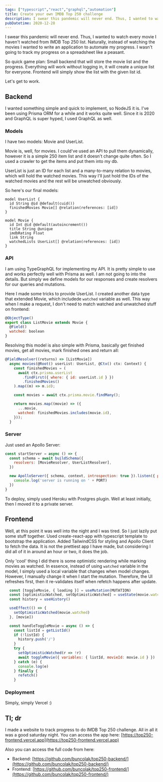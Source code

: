 ```yaml
---
tags: ["typescript","react","graphql","automation"]
title: Create your own IMDB Top 250 challenge
description: I swear this pandemic will never end. Thus, I wanted to watch every movie I haven't watched from IMDB Top 250 list...
pubDatetime: 2020-12-28
---
```

I swear this pandemic will never end. Thus, I wanted to watch every movie I haven't watched from IMDB Top 250 list. Naturally, instead of watching the movies I wanted to write an application to automate my progress. I wasn't going to track my progress on a spreadsheet like a peasant.

So quick game plan: Small backend that will store the movie list and the progress. Everything will work without logging in, it will create a unique list for everyone. Frontend will simply show the list with the given list id.

Let's get to work.

## Backend
I wanted something simple and quick to implement, so NodeJS it is. I've been using Prisma ORM for a while and it works quite well. Since it is 2020 and GraphQL is super hyped, I used GraphQL as well. 

### Models
I have two models: Movie and UserList. 

Movie is, well, for movies. I could've used an API to pull them dynamically, however it is a simple 250 item list and it doesn't change quite often. So I used a crawler to get the items and put them into my db. 

UserList is just an ID for each list and a many-to-many relation to movies, which will hold the watched movies. This way I'll just hold the IDs of the watched movies and the rest will be unwatched obviously.

So here's our final models:

```prisma
model UserList {
  id String @id @default(cuid())
  finishedMovies Movie[] @relation(references: [id])
}

model Movie {
  id Int @id @default(autoincrement())
  title String @unique
  imdbRating Float
  link String
  watchedLists UserList[] @relation(references: [id])
}
```

### API
I am using TypeGraphQL for implementing my API. It is pretty simple to use and works perfectly well with Prisma as well. I am not going to into the details. But simply we define models for our responses and create resolvers for our queries and mutations.

Here I made some tricks to provide UserList. I created another data type that extended Movie, which includede `watched` variable as well. This way when I make a request, I don't need to match watched and unwatched stuff on frontend:
```js
@ObjectType()
export class ListMovie extends Movie {
  @Field()
  watched: boolean
}
```
Resolving this model is also simple with Prisma, basically get finished movies, get all movies, mark finished ones and return all:
```js
@FieldResolver((returns) => [ListMovie])
  async movies(@Root() userList: UserList, @Ctx() ctx: Context) {
    const finishedMovies = (
      await ctx.prisma.userList
        .findFirst({ where: { id: userList.id } })
        .finishedMovies()
    ).map((m) => m.id);

    const movies = await ctx.prisma.movie.findMany();

    return movies.map((movie) => ({
      ...movie,
      watched: finishedMovies.includes(movie.id),
    }));
  }
```

### Server
Just used an Apollo Server:

```js
const startServer = async () => {
  const schema = await buildSchema({
    resolvers: [MovieResolver, UserListResolver],
  })

  new ApolloServer({ schema, context, introspection: true }).listen({ port: PORT }).then(() => {
    console.log('server is running on ' + PORT)
  })
}
```
To deploy, simply used Heroku with Postgres plugin. Well at least initially, then I moved it to a private server.

## Frontend
Well, at this point it was well into the night and I was tired. So I just lazily put some stuff together. Used create-react-app with typescript template to bootstrap the application. Added TailwindCSS for styling and Apollo Client to fetch the data. It is not the prettiest app I have made, but considering I did all of it in around an hour or two, it does the job.

Only 'cool' thing I did there is some optimistic rendering while marking movies as watched. In essence, instead of using `watched` variable in the model, I simply used a local variable that changes when model changes. However, I manually change it when I start the mutation. Therefore, the UI refreshes first, then it re-validates itself when refetch happens after update.
```js
  const [toggleMovie, { loading }] = useMutation(MUTATION)
  const [optimisticWatched, setOptimisticWatched] = useState(movie.watched)
  const history = useHistory()

  useEffect(() => {
    setOptimisticWatched(movie.watched)
  }, [movie])

  const handleToggleMovie = async () => {
    const listId = getListId()
    if (!listId) {
      history.push('/')
    }
    try {
      setOptimisticWatched(r => !r)
      await toggleMovie({ variables: { listId, movieId: movie.id } })
    } catch (e) {
      console.log(e)
    } finally {
      refetch()
    }
```
### Deployment
Simply, simply Vercel :)

## Tl; dr
I made a website to track progress to do IMDB Top 250 challenge. All in all it was a good saturday night. You can access the app here: [https://top250-frontend.vercel.app](https://top250-frontend.vercel.app)

Also you can access the full code from here:
 + Backend: [https://github.com/buncolak/top250-backend/](https://github.com/buncolak/top250-backend/)
 + Frontend: [https://github.com/buncolak/top250-frontend/](https://github.com/buncolak/top250-frontend/)

